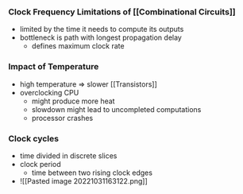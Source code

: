 ### Clock Frequency Limitations of [[Combinational Circuits]]
+ limited by the time it needs to compute its outputs
+ bottleneck is path with longest propagation delay
	+ defines maximum clock rate

### Impact of Temperature
+ high temperature => slower [[Transistors]]
+ overclocking CPU
	+ might produce more heat
	+ slowdown might lead to uncompleted computations
	+ processor crashes

### Clock cycles
+ time divided in discrete slices
+ clock period
	+ time between two rising clock edges
+ ![[Pasted image 20221031163122.png]]
